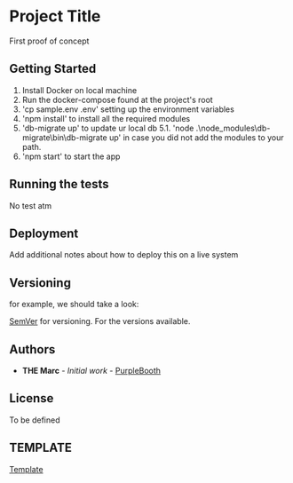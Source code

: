 # Project Title

First proof of concept

## Getting Started

1. Install Docker on local machine
2. Run the docker-compose found at the project's root
3. 'cp sample.env .env' setting up the environment variables
4. 'npm install' to install all the required modules
5. 'db-migrate up' to update ur local db
    5.1. 'node .\node_modules\db-migrate\bin\db-migrate up' in case you did not add the modules to your path.
6. 'npm start' to start the app

## Running the tests

No test atm

## Deployment

Add additional notes about how to deploy this on a live system

## Versioning

for example, we should take a look:

 [SemVer](http://semver.org/) for versioning. For the versions available.

## Authors

* **THE Marc** - *Initial work* - [PurpleBooth](https://github.com/PurpleBooth)

## License

To be defined

## TEMPLATE

[Template](https://gist.github.com/PurpleBooth/109311bb0361f32d87a2#file-readme-template-md)